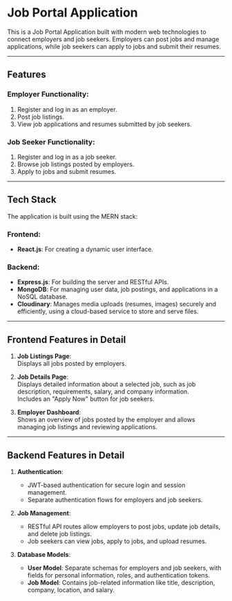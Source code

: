 # Job Portal Application

This is a Job Portal Application built with modern web technologies to connect employers and job seekers. Employers can post jobs and manage applications, while job seekers can apply to jobs and submit their resumes.

---

## Features

### Employer Functionality:
1. Register and log in as an employer.
2. Post job listings.
3. View job applications and resumes submitted by job seekers.

### Job Seeker Functionality:
1. Register and log in as a job seeker.
2. Browse job listings posted by employers.
3. Apply to jobs and submit resumes.

---

## Tech Stack

The application is built using the MERN stack:

### Frontend:
- **React.js**: For creating a dynamic user interface.

### Backend:
- **Express.js**: For building the server and RESTful APIs.
- **MongoDB**: For managing user data, job postings, and applications in a NoSQL database.
- **Cloudinary**: Manages media uploads (resumes, images) securely and efficiently, using a cloud-based service to store and serve files.

---

## Frontend Features in Detail

1. **Job Listings Page**:  
   Displays all jobs posted by employers.

2. **Job Details Page**:  
   Displays detailed information about a selected job, such as job description, requirements, salary, and company information.  
   Includes an "Apply Now" button for job seekers.

3. **Employer Dashboard**:  
   Shows an overview of jobs posted by the employer and allows managing job listings and reviewing applications.

---

## Backend Features in Detail

1. **Authentication**:  
   - JWT-based authentication for secure login and session management.  
   - Separate authentication flows for employers and job seekers.

2. **Job Management**:  
   - RESTful API routes allow employers to post jobs, update job details, and delete job listings.  
   - Job seekers can view jobs, apply to jobs, and upload resumes.

3. **Database Models**:  
   - **User Model**: Separate schemas for employers and job seekers, with fields for personal information, roles, and authentication tokens.  
   - **Job Model**: Contains job-related information like title, description, company, location, and salary.
